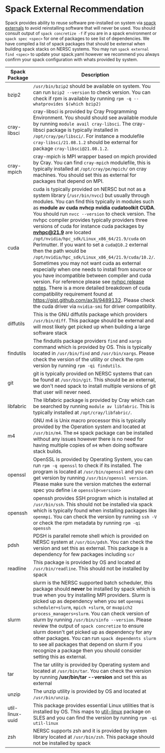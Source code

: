 # Spack External Recommendation

Spack provides ability to reuse software pre-installed on system via [spack externals](https://spack.readthedocs.io/en/latest/build_settings.html#external-packages) to avoid reinstalling software that will never be used. You should consult output of `spack concretize -f` if you are in a
spack environment or `spack spec <spec>` for one of packages to see list of dependencies. We have compiled a list of spack packages that should be external when building spack stacks on NERSC systems. You may run `spack external find <spec>` to update your spack.yaml however we recommend you always confirm your spack configuration with whats provided by system. 


| Spack Package | Description  |
| ------------- | ------------ |
| bzip2         | `/usr/bin/bzip2` should be available on system. You can run `bzip2 --version` to check version. You can check if rpm is available by running `rpm -q --whatprovides $(which bzip2)` |
| cray-libsci |  cray-libsci is provided by Cray Programming Environment. You should should see available module by running `module avail cray-libsci`. The cray-libsci package is typically installed in `/opt/cray/pe/libsci/`. For instance a modulefile `cray-libsci/21.08.1.2` should be external for package `cray-libsci@21.08.1.2`.  |
| cray-mpich | cray-mpich is MPI wrapper based on mpich provided by Cray. You can find `cray-mpich` modulefile, this is typically installed at `/opt/cray/pe/mpich/` on cray machines. You should set this as external for packages that depend on MPI. |
| cuda | cuda is typically provided on NERSC but not as a system library (`/usr/bin/nvcc`) but usually through modules. You can find this typically in modules such as **module av cuda nvhcp nvidia cudatoolkit CUDA**. You should run `nvcc --version` to check version. The nvhpc compiler provides typically providers three versions of cuda for instance cuda packages by **nvhpc@21.9** are located `/opt/nvidia/hpc_sdk/Linux_x86_64/21.9/cuda` on Perlmutter. If you want to set a `cuda@10.2` external then the path would be `/opt/nvidia/hpc_sdk/Linux_x86_64/21.9/cuda/10.2/`. Sometimes you may not want cuda as external especially when one needs to install from source or you have incompatible between compiler and cuda version. For reference please see [nvhpc release notes](https://docs.nvidia.com/hpc-sdk/hpc-sdk-release-notes/index.html). There is a more detailed breakdown of cuda compatibility requirement found at https://gist.github.com/ax3l/9489132. Please check the cuda driver via `nvidia-smi` for driver compatiblity. |
| diffutils | This is the GNU diffutils package which providers `/usr/bin/diff`. This package should be external and will most likely get picked up when building a large software stack |
| findutils | The findutils package providers `find` and `xargs` command which is provided by OS. This is typically located in `/usr/bin/find` and `/usr/bin/xargs`. Please check the version of the utility or check the rpm version by running `rpm -qi findutils`. |
| git | git is typically provided on NERSC systems that can be found at `/usr/bin/git`. This should be an external, we don't need spack to install multiple versions of git that user will never need. |
| libfabric | The libfabric package is provided by Cray which can be searched by running `module av libfabric`. This is typically installed at `/opt/cray/libfabric/`. |
| m4 | GNU m4 is Unix macro processor this is typically provided by the Operation system and located at `/usr/bin/m4`. The `m4` spack package can be installed without any issues however there is no need for having multiple copies of `m4` when doing software stack builds. |
| openssl | OpenSSL is provided by Operating System, you can run `rpm -q openssl` to check if its installed. The program is located at `/usr/bin/openssl` and you can get version by running `/usr/bin/openssl version`. Please make sure the version matches the external spec you define i.e `openssl@<version>` |
| openssh | openssh provides SSH program which is installed at `/usr/bin/ssh`. This should not be installed via spack which is typically found when installing packages like `openmpi`. You can check the version by running `ssh -V` or check the rpm metadata by running `rpm -qi openssh` |
| pdsh | PDSH is parallel remote shell which is provided on NERSC system at `/usr/bin/pdsh`. You can check the version and set this as external. This package is a dependency for few packages including `scr` |
| readline | This package is provided by OS and located at `/usr/bin/readline`. This should not be installed by spack |
| slurm | slurm is the NERSC supported batch scheduler, this package should **never** be installed by spack which is true when you try installing MPI providers. Slurm is picked up as dependency when you set `openmpi scheduler=slurm`, `mpich +slurm`, or `mvapich2 process_managers=slurm`. You can check version of slurm by running `/usr/bin/sinfo --version`. Please review the output of `spack concretize` to ensure slurm doesn't get picked up as dependency for any other packages. You can run `spack dependents slurm` to see all packages that depend on slurm if you recognize a package then you should consider setting this as external. |
| tar | The tar utility is provided by Operating system and located at `/usr/bin/tar`. You can check the version by running **/usr/bin/tar --version**  and set this as external |
| unzip | The unzip utility is provided by OS and located at `/usr/bin/unzip`. |
| util-linux-uuid | This package provides essential Linux utilities that is installed by OS. This maps to [util-linux](https://software.opensuse.org/package/util-linux) package on SLES and you can find the version by running `rpm -qi util-linux` |
| zsh | NERSC supports zsh and it is provided by system library located at `/usr/bin/zsh`. This package should not be installed by spack |



